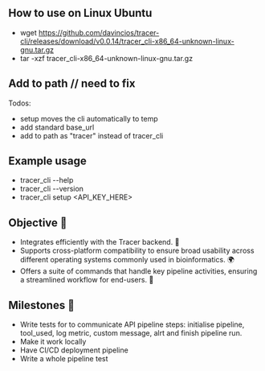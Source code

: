 ## How to use on Linux Ubuntu

- wget https://github.com/davincios/tracer-cli/releases/download/v0.0.14/tracer_cli-x86_64-unknown-linux-gnu.tar.gz
- tar -xzf tracer_cli-x86_64-unknown-linux-gnu.tar.gz

## Add to path // need to fix

Todos:

- setup moves the cli automatically to temp
- add standard base_url
- add to path as "tracer" instead of tracer_cli

## Example usage

- tracer_cli --help
- tracer_cli --version
- tracer_cli setup <API_KEY_HERE>

## Objective 🎯

- Integrates efficiently with the Tracer backend. 🚀
- Supports cross-platform compatibility to ensure broad usability across different operating systems commonly used in bioinformatics. 🌍
- Offers a suite of commands that handle key pipeline activities, ensuring a streamlined workflow for end-users. 💼

## Milestones 🏁

- Write tests for to communicate API pipeline steps: initialise pipeline, tool_used, log metric, custom message, alrt and finish pipeline run.
- Make it work locally
- Have CI/CD deployment pipeline
- Write a whole pipeline test
